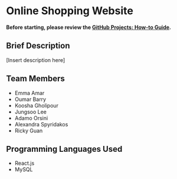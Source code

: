 # Online Shopping Website
**Before starting, please review the [GitHub Projects: How-to Guide](https://github.com/SOEN-341-Project/Online-Shopping-Website/blob/7464f2cce2d6086d896a20e5abc670403e24e762/GitHub%20Projects%20-%20How-to%20Guide.md).**

## Brief Description
[Insert description here]

## Team Members
- Emma Amar
- Oumar Barry
- Koosha Gholipour
- Jungsoo Lee
- Adamo Orsini
- Alexandra Spyridakos
- Ricky Guan

## Programming Languages Used
- React.js
- MySQL
